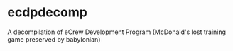 # ecdpdecomp
A decompilation of eCrew Development Program (McDonald's lost training game preserved by babylonian)

